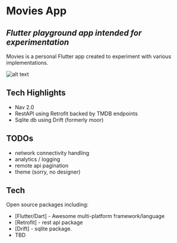 # Movies App
## _Flutter playground app intended for experimentation_

Movies is a personal Flutter app created to experiment with various implementations.

![alt text](https://github.com/davidwbutts/flutter_movies/screenshots/main.jpg?raw=true)

## Tech Highlights
- Nav 2.0
- RestAPI using Retrofit backed by TMDB endpoints
- Sqlite db using Drift (formerly moor)

## TODOs
- network connectivity handling
- analytics / logging
- remote api pagination
- theme (sorry, no designer)

## Tech

Open source packages including:
- [Flutter/Dart] - Awesome multi-platform framework/language
- [Retrofit] - rest api package
- [Drift] - sqlite package.
- TBD
